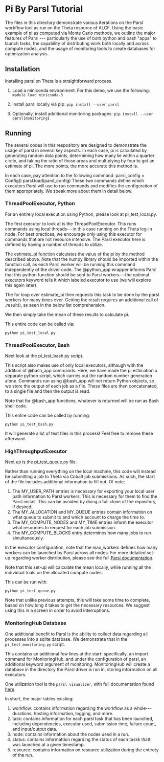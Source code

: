 # Pi By Parsl Tutorial

The files in this directory demonstrate various iterations on the Parsl workflow tool
as run on the Theta resource of ALCF. Using the basic example of pi as computed via
Monte Carlo methods, we outline the major features of Parsl --- particularly the use
of both python and bash "apps" to launch tasks, the capability of distributing work
both locally and across compute nodes, and the usage of monitoring tools to create
databases for optimization analysis.

## Installation

Installing parsl on Theta is a straightforward process.

1. Load a miniconda environment. For this demo, we use the following:
`module load miniconda-3`

2. Install parsl locally via pip:
 `pip install --user parsl`

3. Optionally, install additional monitoring packages:
`pip install --user parsl[monitoring]`

## Running

The several codes in this respository are designed to demonstrate the usage of parsl in
several key aspects. In each case, pi is calculated by generating random data points,
determining how many lie within a quarter circle, and taking the ratio of those areas
and multiplying by four to get an estimate of pi. The more points, the more accurate this
method is.

In each case, pay attention to the following command:
    parsl_config = Config()
    parsl.load(parsl_config)
These two commands define which executors Parsl will use to run commands and modifies the
configuration of them appropriately. We speak more about them in detail below.

### ThreadPoolExecutor, Python
For an entirely local execution using Python, please look at pi\_test\_local.py.

The first executor to look at is the ThreadPoolExecutor. This runs commands using local
threads---in this case running on the Theta log-in node. For best practices, we encourage
only using this executor for commands that are not resource intensive. The Parsl executor
here is defined by having a number of threads to utilize.

The estimate\_pi function calculates the value of the pi by the method described above. Note
that the numpy library should be imported within the function call, as each Parsl worker will
be running this command independently of the driver code. The @python\_app wrapper informs
Parsl that this python function should be sent to Parsl workers---the optional executors keyword
tells it which labeled executor to use (we will explore this again later).

The for loop over estimate\_pi then requests this task to be done by the parsl workers for many
times over. Getting the result requires an additional call of .result(), as seen in the below list
comprehension.

We then simply take the mean of these results to calculate pi.

This entire code can be called via:
```
python pi_test_local.py
```

### ThreadPoolExecutor, Bash
Next look at the pi\_test\_bash.py script.

This script also makes use of only local executors, although with the addition of @bash\_app commands.
Here, we have made the pi estimation a separate python script, which carries out the random number
generation alone. Commands run using @bash\_app will not return Python objects, so we store the output
of each job as a file. These files are then concatenated, to a single file and then the output is read.

Note that for @bash\_app functions, whatever is returned will be run as Bash shell code.

This entire code can be called by running:
```
python pi_test_bash.py
```

It will generate a lot of text files in this process! Feel free to remove these afterward.

### HighThroughputExecutor
Next up is the pi\_test\_queue.py file.

Rather than running everything on the local machine, this code will instead be submitting a job to
Theta via Cobalt job submissions. As such, the start of the file includes additional information to
fill out. Of note:

1. The MY\_USER\_PATH entries is necessary for exporting your local user path information to Parsl
workers. This is necessary for them to find the Parsl install. This can be avoided by doing a full clone
of the repository, if desired.
2. The MY\_ALLOCATION and MY\_QUEUE entries contain information on what queue to submit to and which
account to charge the time to.
3. The MY\_COMPUTE\_NODES and MY\_TIME entries inform the executor what resources to request for each
job submission.
4. The MY\_COMPUTE\_BLOCKS entry determines how many jobs to run simultaneously.

In the executor configuration, note that the max\_workers defines how many workers can be launched
by Parsl across all nodes. For more detailed set-up regarding worker distribution, please see the
full [Parsl documentation](parsl.readthedocs.io).

Note that this set-up will calculate the mean locally, while running all the individual trials on
the allocated compute nodes.

This can be run with:
 ```
 python pi_test_queue.py
 ```

Note that unlike previous attempts, this will take some time to complete, based on how long it takes
to get the necessary resources. We suggest using this in a screen in order to avoid interruptions.

### MonitoringHub Database
One additional benefit to Parsl is the ability to collect data regarding all processes into a sqlite
database. We demonstrate that in the `pi_test_monitoring.py` script.

This contains an additional few lines at the start: specifically, an import command for MonitoringHub,
and under the configuration of parsl, an additional keyword argument of monitoring. MonitoringHub will
create a database in the directory the Parsl driver is run in, storing information on all executors.

One utilization tool is the `parsl visualizer`, with full documentation found [here](https://parsl.readthedocs.io/en/stable/userguide/monitoring.html). 

In short, the major tables existing:
1. workflow: contains information regarding the workflow as a whole---durations, hosting information,
logging, and more.
2. task: contains information for each parsl task that has been launched, including dependencies,
executor used, submission time, failure count, and input/output data.
3. node: contains information about the nodes used in a run.
4. status: contains informattion regarding the status of each taskk thatt was launched at a
given timestamp.
5. resource: contains information on resource utilization during the entirety of the run.
